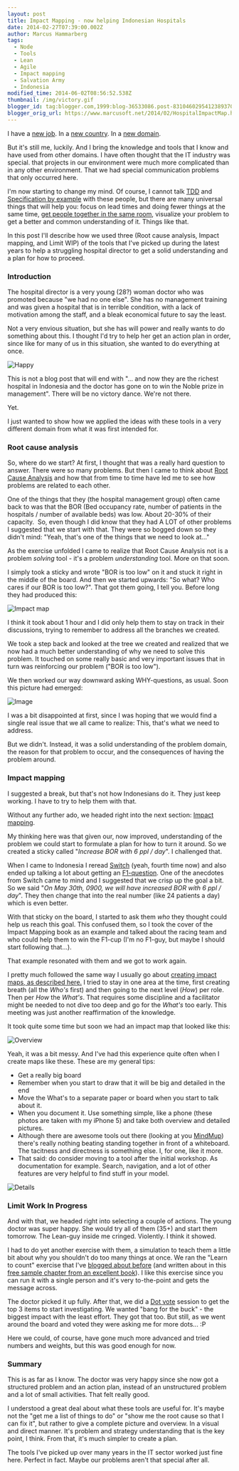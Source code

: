 ```yaml
---
layout: post
title: Impact Mapping - now helping Indonesian Hospitals
date: 2014-02-27T07:39:00.002Z
author: Marcus Hammarberg
tags:
  - Node
  - Tools
  - Lean
  - Agile
  - Impact mapping
  - Salvation Army
  - Indonesia
modified_time: 2014-06-02T08:56:52.538Z
thumbnail: /img/victory.gif
blogger_id: tag:blogger.com,1999:blog-36533086.post-8310460295412389370
blogger_orig_url: https://www.marcusoft.net/2014/02/HospitalImpactMap.html
---
```


I have a [new job](http://se.linkedin.com/in/marcushammarberg). In a [new country](https://www.marcusoft.net/2013/06/moving-to-indonesia.html). In a [new domain](http://en.wikipedia.org/wiki/Health_in_Indonesia).

But it's still me, luckily. And I bring the knowledge and tools that I know and have used from other domains. I have often thought that the IT industry was special. that projects in our environment were much more complicated than in any other environment. That we had special communication problems that only occurred here.

I'm now starting to change my mind. Of course, I cannot talk [TDD](https://www.marcusoft.net/search/label/TDD) and [Specification by example](https://www.marcusoft.net/search/label/SpecificationByExample) with these people, but there are many universal things that will help you: focus on lead times and doing fewer things at the same time, [get people together in the same room](https://www.marcusoft.net/2012/10/agilechangetop52.html), visualize your problem to get a better and common understanding of it. Things like that.

In this post I'll describe how we used three (Root cause analysis, Impact mapping, and Limit WIP) of the tools that I've picked up during the latest years to help a struggling hospital director to get a solid understanding and a plan for how to proceed.

### Introduction

The hospital director is a very young (28?) woman doctor who was promoted because "we had no one else". She has no management training and was given a hospital that is in terrible condition, with a lack of motivation among the staff, and a bleak economical future to say the least.

Not a very envious situation, but she has will power and really wants to do something about this. I thought I'd try to help her get an action plan in order, since like for many of us in this situation, she wanted to do everything at once.

![Happy](/img/victory.gif)

This is not a blog post that will end with "... and now they are the richest hospital in Indonesia and the doctor has gone on to win the Noble prize in management". There will be no victory dance. We're not there.

Yet.

I just wanted to show how we applied the ideas with these tools in a very different domain from what it was first intended for.

### Root cause analysis

So, where do we start? At first, I thought that was a really hard question to answer. There were so many problems. But then I came to think about [Root Cause Analysis](http://blog.crisp.se/2009/09/29/henrikkniberg/1254176460000) and how that from time to time have led me to see how problems are related to each other.

One of the things that they (the hospital management group) often came back to was that the BOR (Bed occupancy rate, number of patients in the hospitals / number of available beds) was low. About 20-30% of their capacity.  So, even though I did know that they had A LOT of other problems I suggested that we start with that. They were so bogged down so they didn't mind: "Yeah, that's one of the things that we need to look at..."

As the exercise unfolded I came to realize that Root Cause Analysis not is a problem *solving* tool - it's a problem *understanding* tool. More on that soon.

I simply took a sticky and wrote "BOR is too low" on it and stuck it right in the middle of the board. And then we started upwards: "So what? Who cares if our BOR is too low?". That got them going, I tell you. Before long they had produced this:

![Impact map](/img/bungsu_impact_map.jpg)

I think it took about 1 hour and I did only help them to stay on track in their discussions, trying to remember to address all the branches we created.

We took a step back and looked at the tree we created and realized that we now had a much better understanding of why we need to solve this problem. It touched on some really basic and very important issues that in turn was reinforcing our problem ("BOR is too low").

We then worked our way downward asking WHY-questions, as usual. Soon this picture had emerged:

![Image](/img/bungsu_root_cause.jpg)

I was a bit disappointed at first, since I was hoping that we would find a single real issue that we all came to realize: This, that's what we need to address.

But we didn't. Instead, it was a solid understanding of the problem domain, the reason for that problem to occur, and the consequences of having the problem around.

### Impact mapping

I suggested a break, but that's not how Indonesians do it. They just keep working. I have to try to help them with that.

Without any further ado, we headed right into the next section: [Impact mapping](http://impactmapping.org/).

My thinking here was that given our, now improved, understanding of the problem we could start to formulate a plan for how to turn it around. So we created a sticky called "*Increase BOR with 6 ppl / day*". I challenged that.

When I came to Indonesia I reread [Switch](http://www.heathbrothers.com/switch/) (yeah, fourth time now) and also ended up talking a lot about getting an [F1-question](http://www.rosspettit.com/2006/12/it-might-make-car-go-faster-but-does.html). One of the anecdotes from Switch came to mind and I suggested that we crisp up the goal a bit. So we said "*On May 30th, 0900, we will have increased BOR with 6 ppl / day*". They then change that into the real number (like 24 patients a day) which is even better.

With that sticky on the board, I started to ask them *who* they thought could help us reach this goal. This confused them, so I took the cover of the Impact Mapping book as an example and talked about the racing team and who could help them to win the F1-cup (I'm no F1-guy, but maybe I should start following that...).

That example resonated with them and we got to work again.

I pretty much followed the same way I usually go about [creating impact maps, as described here.](http://impactmapping.org/drawing.php) I tried to stay in one area at the time, first creating breath (all the *Who's* first) and then going to the next level (*How*) per role. Then per *How* the *What's*. That requires some discipline and a facilitator might be needed to not dive too deep and go for the *What's* too early. This meeting was just another reaffirmation of the knowledge.

It took quite some time but soon we had an impact map that looked like this:

![Overview](/img/bungsu_impactmap_1.jpg)

Yeah, it was a bit messy. And I've had this experience quite often when I create maps like these. These are my general tips:

- Get a really big board
- Remember when you start to draw that it will be big and detailed in the end
- Move the What's to a separate paper or board when you start to talk about it.
- When you document it. Use something simple, like a phone (these photos are taken with my iPhone 5) and take both overview and detailed pictures.
- Although there are awesome tools out there (looking at you [MindMup](http://www.mindmup.com/)) there's really nothing beating standing together in front of a whiteboard. The tacitness and directness is something else. I, for one, like it more.
- That said: do consider moving to a tool after the initial workshop. As documentation for example. Search, navigation, and a lot of other features are very helpful to find stuff in your model.

![Details](/img/bungsu_impactmap_2.jpg)

### Limit Work In Progress

And with that, we headed right into selecting a couple of actions. The young doctor was super happy. She would try all of them (35+) and start them tomorrow. The Lean-guy inside me cringed. Violently. I think it showed.

I had to do yet another exercise with them, a simulation to teach them a little bit about why you shouldn't do too many things at once. We ran the "Learn to count" exercise that I've [blogged about before](https://www.marcusoft.net/2011/09/kanban-inizing-avega-group.html) (and written about in this [free sample chapter from an excellent book](http://manning.com/hammarberg/KanbaninAction_CH13.pdf)). I like this exercise since you can run it with a single person and it's very to-the-point and gets the message across.

The doctor picked it up fully. After that, we did a [Dot vote](http://martinfowler.com/bliki/DotVoting.html) session to get the top 3 items to start investigating. We wanted "bang for the buck" - the biggest impact with the least effort. They got that too. But still, as we went around the board and voted they were asking me for more dots... :P

Here we could, of course, have gone much more advanced and tried numbers and weights, but this was good enough for now.

### Summary

This is as far as I know. The doctor was very happy since she now got a structured problem and an action plan, instead of an unstructured problem and a lot of small activities. That felt really good.

I understood a great deal about what these tools are useful for. It's maybe not the "get me a list of things to do" or "show me the root cause so that I can fix it", but rather to give a complete picture and overview. In a visual and direct manner. It's problem and strategy understanding that is the key point, I think. From that, it's much simpler to create a plan.

The tools I've picked up over many years in the IT sector worked just fine here. Perfect in fact. Maybe our problems aren't that special after all.

